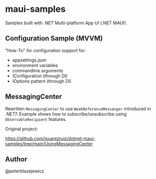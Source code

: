 # maui-samples
Samples built with .NET Multi-platform App UI (.NET MAUI).

## Configuration Sample (MVVM)

"How-To" for configuration support for:
- appsettings.json
- environment variables
- commandline arguments
- IConfiguration (through DI)
- IOptions pattern (through DI)

## MessagingCenter

Rewritten `MessagingCenter` to use `WeakReferenceMessanger` introduced in .NET7.
Example shows how to subscribe/unsubscribe using `ObservableRecipient` features.

Original project:

https://github.com/jsuarezruiz/dotnet-maui-samples/tree/main/UsingMessagingCenter

## Author

@peterblazejewicz
